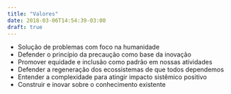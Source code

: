 ```yaml
---
title: "Valores"
date: 2018-03-06T14:54:39-03:00
draft: true
---
```


- Solução de problemas com foco na humanidade
- Defender o princípio da precaução como base da inovação
- Promover equidade e inclusão como padrão em nossas atividades
- Defender a regeneração dos ecossistemas de que todos dependemos
- Entender a complexidade para atingir impacto sistêmico positivo
- Construir e inovar sobre o conhecimento existente
